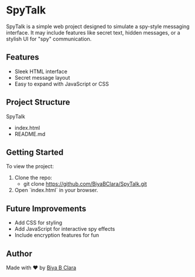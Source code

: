 # SpyTalk
SpyTalk is a simple web project designed to simulate a spy-style messaging interface. It may include features like secret text, hidden messages, or a stylish UI for \"spy\" communication.

## Features
- Sleek HTML interface
- Secret message layout
- Easy to expand with JavaScript or CSS

## Project Structure
SpyTalk
- index.html
- README.md

## Getting Started
To view the project:
1. Clone the repo:
   - git clone https://github.com/BiyaBClara/SpyTalk.git
2. Open \`index.html\` in your browser.

## Future Improvements
- Add CSS for styling
- Add JavaScript for interactive spy effects
- Include encryption features for fun

## Author
Made with ❤️ by [Biya B Clara](https://github.com/BiyaBClara)
